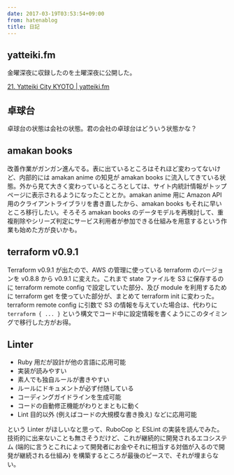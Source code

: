 ```yaml
---
date: 2017-03-19T03:53:54+09:00
from: hatenablog
title: 日記
---
```

## yatteiki.fm

金曜深夜に収録したのを土曜深夜に公開した。

[21. Yatteiki City KYOTO | yatteiki.fm](https://yatteiki.fm/episode/21)

## 卓球台

卓球台の状態は会社の状態。君の会社の卓球台はどういう状態かな？

## amakan books

改善作業がガンガン進んでる。表に出ているところはそれほど変わってないけど、内部的には amakan anime の知見が amakan books に流入してきている状態。外から見て大きく変わっているところとしては、サイト内統計情報がトップページに表示されるようになったこととか。amakan anime 用に Amazon API 用のクライアントライブラリを書き直したから、amakan books もそれに早いところ移行したい。そろそろ amakan books のデータモデルを再検討して、重複削除やシリーズ判定にサービス利用者が参加できる仕組みを用意するという作業も始めた方が良いかも。

## terraform v0.9.1

Terraform v0.9.1 が出たので、AWS の管理に使っている terraform のバージョンを v0.8.8 から v0.9.1 に変えた。これまで state ファイルを S3 に保存するのに terraform remote config で設定していた部分、及び module を利用するために terraform get を使っていた部分が、まとめて terraform init に変わった。terraform remote config に引数で S3 の情報を与えていた場合は、代わりに `terraform { ... }` という構文でコード中に設定情報を書くようにこのタイミングで移行した方がお得。

## Linter

- Ruby 用だが設計が他の言語に応用可能
- 実装が読みやすい
- 素人でも独自ルールが書きやすい
- ルールにドキュメントが必ず付随している
- コーディングガイドラインを生成可能
- コードの自動修正機能がわりとまともに動く
- Lint 目的以外 (例えばコードの大規模な書き換え) などに応用可能

という Linter がほしいなと思って、RuboCop と ESLint の実装を読んでみた。技術的に出来ないことも無さそうだけど、これが継続的に開発されるエコシステム (端的に言うとこれによって開発者にお金やそれに相当する対価が入るので開発が継続される仕組み) を構築するところが最後のピースで、それが埋まらない。

